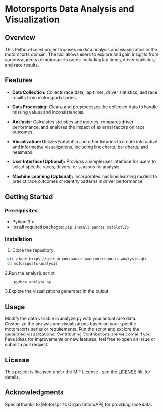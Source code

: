 # Motorsports Data Analysis and Visualization

## Overview

This Python-based project focuses on data analysis and visualization in the motorsports domain. The tool allows users to explore and gain insights from various aspects of motorsports races, including lap times, driver statistics, and race results.

## Features

- **Data Collection:** Collects race data, lap times, driver statistics, and race results from motorsports series.

- **Data Processing:** Cleans and preprocesses the collected data to handle missing values and inconsistencies.

- **Analysis:** Calculates statistics and metrics, compares driver performance, and analyzes the impact of external factors on race outcomes.

- **Visualization:** Utilizes Matplotlib and other libraries to create interactive and informative visualizations, including line charts, bar charts, and heatmaps.

- **User Interface (Optional):** Provides a simple user interface for users to select specific races, drivers, or seasons for analysis.

- **Machine Learning (Optional):** Incorporates machine learning models to predict race outcomes or identify patterns in driver performance.

## Getting Started

### Prerequisites

- Python 3.x
- Install required packages: `pip install pandas matplotlib`

### Installation

1. Clone the repository:
  ```bash
   git clone https://github.com/GaurangGan/motorsports-analysis.git
   cd motorsports-analysis
   ```
2.Run the analysis script
```bash
    python analyze.py
```
3.Explore the visualizations generated in the output.

## Usage
Modify the data variable in analyze.py with your actual race data.
Customize the analysis and visualizations based on your specific motorsports series or requirements.
Run the script and explore the generated visualizations.
Contributing
Contributions are welcome! If you have ideas for improvements or new features, feel free to open an issue or submit a pull request.

## License
This project is licensed under the MIT License - see the [LICENSE](LICENSE) file for details.

## Acknowledgments
Special thanks to [Motorsports Organization/API] for providing race data.

